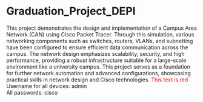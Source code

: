 # Graduation_Project_DEPI
This project demonstrates the design and implementation of a Campus Area Network (CAN) using Cisco Packet Tracer. Through this simulation, various networking components such as switches, routers, VLANs, and subnetting have been configured to ensure efficient data communication across the campus. The network design emphasizes scalability, security, and high performance, providing a robust infrastructure suitable for a large-scale environment like a university campus. This project serves as a foundation for further network automation and advanced configurations, showcasing practical skills in network design and Cisco technologies.
<span style="color:red">This text is red</span>  
Username for all devices: admin<br>
All passwords: cisco
